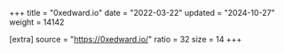 +++
title = "0xedward.io"
date = "2022-03-22"
updated = "2024-10-27"
weight = 14142

[extra]
source = "https://0xedward.io/"
ratio = 32
size = 14
+++
